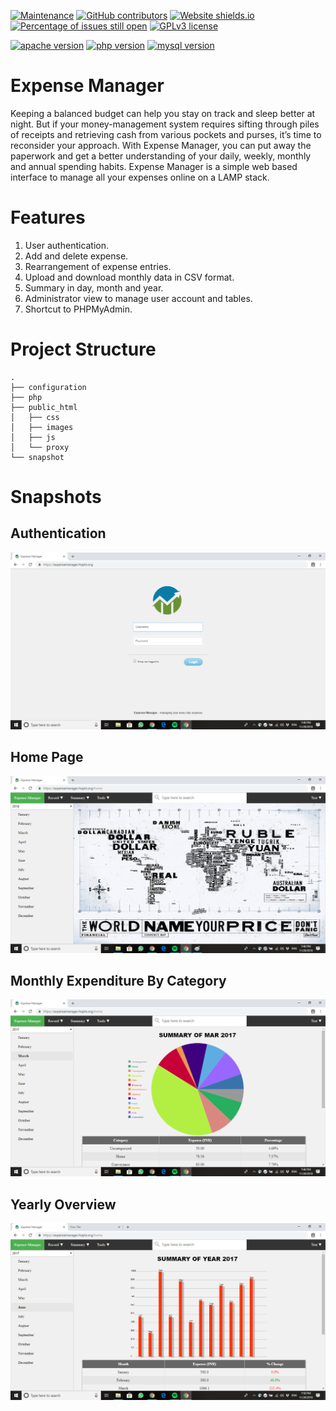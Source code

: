 [![Maintenance](https://img.shields.io/badge/Maintained%3F-yes-green.svg)](https://github.com/snowflake99/ExpenseManager/graphs/commit-activity) 
[![GitHub contributors](https://img.shields.io/github/contributors/snowflake99/ExpenseManager.svg)](https://github.com/snowflake99/ExpenseManager/graphs/contributors/) 
[![Website shields.io](https://img.shields.io/website-up-down-green-red/http/shields.io.svg)](http://shields.io/)
[![Percentage of issues still open](http://isitmaintained.com/badge/open/snowflake99/ExpenseManager.svg)](http://isitmaintained.com/project/snowflake99/ExpenseManager "Percentage of issues still open")
[![GPLv3 license](https://img.shields.io/badge/License-GPLv3-blue.svg)](http://perso.crans.org/besson/LICENSE.html)

[![apache version](https://img.shields.io/badge/apache-v2.4.10-red.svg)](https://shields.io/)
[![php version](https://img.shields.io/badge/Php-v7.0-orange.svg)](https://shields.io/) 
[![mysql version](https://img.shields.io/badge/mysql-v15.1-yellow.svg)](https://shields.io/) 

# Expense Manager

Keeping a balanced budget can help you stay on track and sleep better at night. But if your money-management system requires sifting through piles of receipts and retrieving cash from various pockets and purses, it’s time to reconsider your approach. With Expense Manager, you can put away the paperwork and get a better understanding of your daily, weekly, monthly and annual spending habits. Expense Manager is a simple web based interface to manage all your expenses online on a LAMP stack.

# Features

1. User authentication. 
2. Add and delete expense.
3. Rearrangement of expense entries.
4. Upload and download monthly data in CSV format. 
5. Summary in day, month and year.
6. Administrator view to manage user account and tables.
7. Shortcut to PHPMyAdmin.

# Project Structure
    .
    ├── configuration
    ├── php
    ├── public_html
    │   ├── css
    │   ├── images
    │   ├── js
    │   └── proxy
    └── snapshot

# Snapshots

## Authentication
![Alt text](/snapshot/login.png?raw=true  "User Authentication")

## Home Page
![Alt text](/snapshot/home.png?raw=true  "Home Page")

## Monthly Expenditure By Category
![Alt text](/snapshot/monthly_summary.png?raw=true "Monthly Summary Page")

## Yearly Overview
![Alt text](/snapshot/yearly_summary.png?raw=true "Yearly Summary Page")
